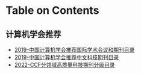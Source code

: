 # Table on Contents
## 计算机学会推荐
- [2019-中国计算机学会推荐国际学术会议和期刊目录](./2019-中国计算机学会推荐国际学术会议和期刊目录.pdf)
- [2019-中国计算机学会推荐中文科技期刊目录](./2019-中国计算机学会推荐中文科技期刊目录.pdf)
- [2022-CCF分领域高质量科技期刊分级目录](2022-CCF分领域发布高质量科技期刊分级目录.pdf)